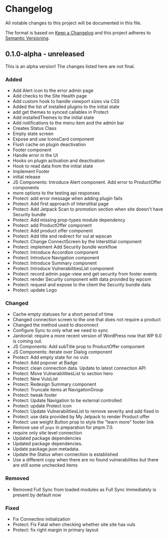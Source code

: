 # Changelog

All notable changes to this project will be documented in this file.

The format is based on [Keep a Changelog](https://keepachangelog.com/en/1.0.0/)
and this project adheres to [Semantic Versioning](https://semver.org/spec/v2.0.0.html).

## 0.1.0-alpha - unreleased

This is an alpha version! The changes listed here are not final.

### Added
- Add Alert icon to the error admin page
- Add checks to the Site Health page
- Add custom hook to handle viewport sizes via CSS
- Added the list of installed pĺugins to the initial state
- add get themes to synced callables in Protect
- Add installedThemes to the initial state
- Add notifications to the menu item and the admin bar
- Creates Status Class
- Empty state screen
- Expose and use IconsCard component
- Flush cache on plugin deactivation
- Footer component
- Handle error in the UI
- Hooks on plugin activation and deactivation
- Hook to read data from the initial state
- Implement Footer
- initial release
- JS Components: Introduce Alert component. Add error to ProductOffer components
- more options to the testing api responses
- Protect: add error message when adding plugin fails
- Protect: Add first approach of Interstitial page
- Protect: Add Jetpack Scan to promotion section when site doesn't have Security bundle
- Protect: Add missing prop-types module dependency
- Protect: add ProductOffer component
- Protect: Add product offer component
- Protect: Add title and redirect for vul at wpscan
- Protect: Change ConnectScreen by the Interstitial component
- Protect: implement Add Security bundle workflow
- Protect: Introduce Accordion component
- Protect: Introduce Navigation component
- Protect: Introduce Summary component
- Protect: Introduce VulnerabilitiesList component
- Protect: record admin page-view and get security from footer events
- Protect: render Security component with data provided by wpcom
- Protect: request and expose to the client the Security bundle data
- Protect: update Logo

### Changed
- Cache empty statuses for a short period of time
- Changed connection screen to the one that does not require a product
- Changed the method used to disconnect
- Configure Sync to only what we need to sync
- Janitorial: require a more recent version of WordPress now that WP 6.0 is coming out.
- JS Components: Add subTitle prop to ProductOffer component
- JS Components: iterate over Dialog component
- Protect: Add empty state for no vuls
- Protect: Add popover at Badge
- Protect: clean connection data. Update to latest connection API
- Protect: Move VulnerabilitiesList to section hero
- Protect: New VulsList
- Protect: Redesign Summary component
- Protect: Truncate items at NavigationGroup
- Protect: tweak footer
- Protect: Update Navigation to be external controlled
- Protect: update Protect icon
- Protect: Update VulnerabilitiesList to remove severity and add fixed in
- Protect: use data provided by My Jetpack to render Product offer
- Protect: use weight Button prop to style the "learn more" footer link
- Remove use of `pnpx` in preparation for pnpm 7.0.
- require only site level connection
- Updated package dependencies
- Updated package dependencies.
- Update package.json metadata.
- Update the Status when connection is established
- Use a different copy when there are no found vulnerabilities but there are still some unchecked items

### Removed
- Removed Full Sync from loaded modules as Full Sync Immediately is present by default now

### Fixed
- Fix Connectino initialization
- Protect: Fix Fatal when checking whether site site has vuls
- Protect: fix right margin in primary layout
